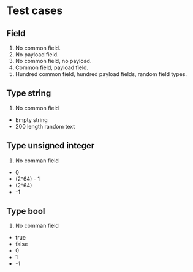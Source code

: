 # Test cases

## Field

1. No common field.
2. No payload field.
3. No common field, no payload.
4. Common field, payload field.
5. Hundred common field, hundred payload fields, random field types.

## Type string

1. No common field
* Empty string
* 200 length random text

## Type unsigned integer

1. No comman field
* 0
* (2^64) - 1
* (2^64)
* -1

## Type bool

1. No comman field
* true
* false
* 0
* 1
* -1
